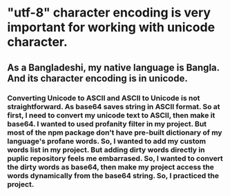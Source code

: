 # "utf-8" character encoding is very important for working with unicode character.

## As a Bangladeshi, my native language is Bangla. And its character encoding is in unicode.

### Converting Unicode to ASCII and ASCII to Unicode is not straightforward. As base64 saves string in ASCII format. So at first, I need to convert my unicode text to ASCII, then make it base64. I wanted to used profanity filter in my project. But most of the npm package don't have pre-built dictionary of my language's profane words. So, I wanted to add my custom words list in my project. But adding dirty words directly in puplic repository feels me embarrased. So, I wanted to convert the dirty words as base64, then make my project access the words dynamically from the base64 string. So, I practiced the project.
